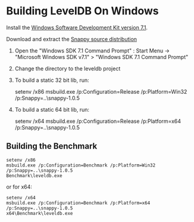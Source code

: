 # Building LevelDB On Windows

Install the [Windows Software Development Kit version 7.1](http://www.microsoft.com/downloads/dlx/en-us/listdetailsview.aspx?FamilyID=6b6c21d2-2006-4afa-9702-529fa782d63b).

Download and extract the [Snappy source distribution](http://snappy.googlecode.com/files/snappy-1.0.5.tar.gz)

1. Open the "Windows SDK 7.1 Command Prompt" :
   Start Menu -> "Microsoft Windows SDK v7.1" > "Windows SDK 7.1 Command Prompt"

2. Change the directory to the leveldb project

3. To build a static 32 bit lib, run: 

      setenv /x86
      msbuild.exe /p:Configuration=Release /p:Platform=Win32 /p:Snappy=..\snappy-1.0.5

4. To build a static 64 bit lib, run: 

      setenv /x64
      msbuild.exe /p:Configuration=Release /p:Platform=x64 /p:Snappy=..\snappy-1.0.5


## Building the Benchmark

    setenv /x86
    msbuild.exe /p:Configuration=Benchmark /p:Platform=Win32 /p:Snappy=..\snappy-1.0.5
	Benchmark\leveldb.exe

or for x64: 

    setenv /x64
    msbuild.exe /p:Configuration=Benchmark /p:Platform=x64 /p:Snappy=..\snappy-1.0.5
    x64\Benchmark\leveldb.exe

